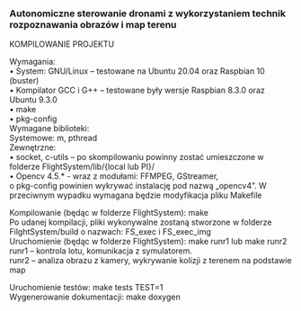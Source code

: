 ### Autonomiczne sterowanie dronami z wykorzystaniem technik rozpoznawania obrazów i map terenu



KOMPILOWANIE PROJEKTU

Wymagania:   
•	System: GNU/Linux – testowane na Ubuntu 20.04 oraz Raspbian 10 (buster)  
•	Kompilator GCC i G++ – testowane były wersje Raspbian 8.3.0 oraz Ubuntu 9.3.0  
•	make  
•	pkg-config  
Wymagane biblioteki:  
Systemowe: m, pthread  
Zewnętrzne:   
•	socket, c-utils – po skompilowaniu powinny zostać umieszczone w folderze FlightSystem/lib/{local lub PI}/  
•	Opencv 4.5.* - wraz z modułami: FFMPEG, GStreamer,  
o	pkg-config powinien wykrywać instalację pod nazwą „opencv4”. W przeciwnym wypadku wymagana będzie modyfikacja pliku Makefile  

Kompilowanie (będąc w folderze FlightSystem): make   
Po udanej kompilacji, pliki wykonywalne zostaną stworzone w folderze FilghtSystem/build o nazwach: FS_exec i FS_exec_img  
Uruchomienie (będąc w folderze FlightSystem): make runr1 lub make runr2  
	runr1 – kontrola lotu, komunikacja z symulatorem.  
	runr2 – analiza obrazu z kamery, wykrywanie kolizji z terenem na podstawie map  

Uruchomienie testów: make tests TEST=1  
Wygenerowanie dokumentacji: make doxygen  

